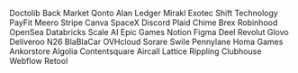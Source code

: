 Doctolib
Back Market
Qonto
Alan
Ledger
Mirakl
Exotec
Shift Technology
PayFit
Meero
Stripe
Canva
SpaceX
Discord
Plaid
Chime
Brex
Robinhood
OpenSea
Databricks
Scale AI
Epic Games
Notion
Figma
Deel
Revolut
Glovo
Deliveroo
N26
BlaBlaCar
OVHcloud
Sorare
Swile
Pennylane
Homa Games
Ankorstore
Algolia
Contentsquare
Aircall
Lattice
Rippling
Clubhouse
Webflow
Retool